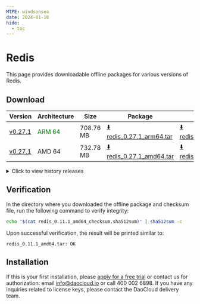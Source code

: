 ```yaml
---
MTPE: windsonsea
date: 2024-01-18
hide:
  - toc
---
```


# Redis

This page provides downloadable offline packages for various versions of Redis.

## Download

| Version | Architecture | Size | Package   | Checksum | Date |
| ------ | ------------ | ----- | --------- | -------- | ---- |
| [v0.27.1](../../../middleware/redis/release-notes.md) | <font color=green>ARM 64</font> | 708.76 MB | [:arrow_down: redis_0.27.1_arm64.tar](https://qiniu-download-public.daocloud.io/DaoCloud_Enterprise/mcamel-redis_0.27.1_arm64.tar) | [:arrow_down: redis_0.27.1_arm64_checksum.sha512sum](https://qiniu-download-public.daocloud.io/DaoCloud_Enterprise/mcamel-redis_0.27.1_arm64_checksum.sha512sum) | 2025-05-13 |
| [v0.27.1](../../../middleware/redis/release-notes.md) | AMD 64 | 732.78 MB | [:arrow_down: redis_0.27.1_amd64.tar](https://qiniu-download-public.daocloud.io/DaoCloud_Enterprise/mcamel-redis_0.27.1_amd64.tar) | [:arrow_down: redis_0.27.1_amd64_checksum.sha512sum](https://qiniu-download-public.daocloud.io/DaoCloud_Enterprise/mcamel-redis_0.27.1_amd64_checksum.sha512sum) | 2025-05-13 |

<details>
<summary>Click to view history releases</summary>
| Version | Architecture | Size | Package   | Checksum | Date |
| ------ | ------------ | ----- | --------- | -------- | ---- |
| [v0.27.0](../../../middleware/redis/release-notes.md) | <font color=green>ARM 64</font> | 708.54 MB | [:arrow_down: redis_0.27.0_arm64.tar](https://qiniu-download-public.daocloud.io/DaoCloud_Enterprise/mcamel-redis_0.27.0_arm64.tar) | [:arrow_down: redis_0.27.0_arm64_checksum.sha512sum](https://qiniu-download-public.daocloud.io/DaoCloud_Enterprise/mcamel-redis_0.27.0_arm64_checksum.sha512sum) | 2025-03-11 |
| [v0.27.0](../../../middleware/redis/release-notes.md) | AMD 64 | 732.52 MB | [:arrow_down: redis_0.27.0_amd64.tar](https://qiniu-download-public.daocloud.io/DaoCloud_Enterprise/mcamel-redis_0.27.0_amd64.tar) | [:arrow_down: redis_0.27.0_amd64_checksum.sha512sum](https://qiniu-download-public.daocloud.io/DaoCloud_Enterprise/mcamel-redis_0.27.0_amd64_checksum.sha512sum) | 2025-03-11 |
| [v0.26.0](../../../middleware/redis/release-notes.md) | <font color=green>ARM 64</font> | 720.37 MB | [:arrow_down: redis_0.26.0_arm64.tar](https://qiniu-download-public.daocloud.io/DaoCloud_Enterprise/mcamel-redis_0.26.0_arm64.tar) | [:arrow_down: redis_0.26.0_arm64_checksum.sha512sum](https://qiniu-download-public.daocloud.io/DaoCloud_Enterprise/mcamel-redis_0.26.0_arm64_checksum.sha512sum) | 2025-02-07 |
| [v0.26.0](../../../middleware/redis/release-notes.md) | AMD 64 | 747.81 MB | [:arrow_down: redis_0.26.0_amd64.tar](https://qiniu-download-public.daocloud.io/DaoCloud_Enterprise/mcamel-redis_0.26.0_amd64.tar) | [:arrow_down: redis_0.26.0_amd64_checksum.sha512sum](https://qiniu-download-public.daocloud.io/DaoCloud_Enterprise/mcamel-redis_0.26.0_amd64_checksum.sha512sum) | 2025-02-07 |
| [v0.25.0](../../../middleware/redis/release-notes.md) | <font color=green>ARM 64</font> | 720.35 MB | [:arrow_down: redis_0.25.0_arm64.tar](https://qiniu-download-public.daocloud.io/DaoCloud_Enterprise/mcamel-redis_0.25.0_arm64.tar) | [:arrow_down: redis_0.25.0_arm64_checksum.sha512sum](https://qiniu-download-public.daocloud.io/DaoCloud_Enterprise/mcamel-redis_0.25.0_arm64_checksum.sha512sum) | 2025-01-02 |
| [v0.25.0](../../../middleware/redis/release-notes.md) | AMD 64 | 747.81 MB | [:arrow_down: redis_0.25.0_amd64.tar](https://qiniu-download-public.daocloud.io/DaoCloud_Enterprise/mcamel-redis_0.25.0_amd64.tar) | [:arrow_down: redis_0.25.0_amd64_checksum.sha512sum](https://qiniu-download-public.daocloud.io/DaoCloud_Enterprise/mcamel-redis_0.25.0_amd64_checksum.sha512sum) | 2025-01-02 |
| [v0.24.0](../../../middleware/redis/release-notes.md) | <font color=green>ARM 64</font> | 705.62 MB | [:arrow_down: redis_0.24.0_arm64.tar](https://qiniu-download-public.daocloud.io/DaoCloud_Enterprise/mcamel-redis_0.24.0_arm64.tar) | [:arrow_down: redis_0.24.0_arm64_checksum.sha512sum](https://qiniu-download-public.daocloud.io/DaoCloud_Enterprise/mcamel-redis_0.24.0_arm64_checksum.sha512sum) | 2024-12-12 |
| [v0.24.0](../../../middleware/redis/release-notes.md) | AMD 64 | 734.18 MB | [:arrow_down: redis_0.24.0_amd64.tar](https://qiniu-download-public.daocloud.io/DaoCloud_Enterprise/mcamel-redis_0.24.0_amd64.tar) | [:arrow_down: redis_0.24.0_amd64_checksum.sha512sum](https://qiniu-download-public.daocloud.io/DaoCloud_Enterprise/mcamel-redis_0.24.0_amd64_checksum.sha512sum) | 2024-12-12 |
| [v0.23.0](../../../middleware/redis/release-notes.md) | <font color=green>ARM 64</font> | 669.17 MB | [:arrow_down: redis_0.23.0_arm64.tar](https://qiniu-download-public.daocloud.io/DaoCloud_Enterprise/mcamel-redis_0.23.0_arm64.tar) | [:arrow_down: redis_0.23.0_arm64_checksum.sha512sum](https://qiniu-download-public.daocloud.io/DaoCloud_Enterprise/mcamel-redis_0.23.0_arm64_checksum.sha512sum) | 2024-11-05 |
| [v0.23.0](../../../middleware/redis/release-notes.md) | AMD 64 | 698.55 MB | [:arrow_down: redis_0.23.0_amd64.tar](https://qiniu-download-public.daocloud.io/DaoCloud_Enterprise/mcamel-redis_0.23.0_amd64.tar) | [:arrow_down: redis_0.23.0_amd64_checksum.sha512sum](https://qiniu-download-public.daocloud.io/DaoCloud_Enterprise/mcamel-redis_0.23.0_amd64_checksum.sha512sum) | 2024-11-05 |
| [v0.22.0](../../../middleware/redis/release-notes.md) | <font color=green>ARM 64</font> | 668.88 MB | [:arrow_down: redis_0.22.0_arm64.tar](https://qiniu-download-public.daocloud.io/DaoCloud_Enterprise/mcamel-redis_0.22.0_arm64.tar) | [:arrow_down: redis_0.22.0_arm64_checksum.sha512sum](https://qiniu-download-public.daocloud.io/DaoCloud_Enterprise/mcamel-redis_0.22.0_arm64_checksum.sha512sum) | 2024-10-08 |
| [v0.22.0](../../../middleware/redis/release-notes.md) | AMD 64 | 698.25 MB | [:arrow_down: redis_0.22.0_amd64.tar](https://qiniu-download-public.daocloud.io/DaoCloud_Enterprise/mcamel-redis_0.22.0_amd64.tar) | [:arrow_down: redis_0.22.0_amd64_checksum.sha512sum](https://qiniu-download-public.daocloud.io/DaoCloud_Enterprise/mcamel-redis_0.22.0_amd64_checksum.sha512sum) | 2024-10-08 |
| [v0.21.0](../../../middleware/redis/release-notes.md) | <font color=green>ARM 64</font> | 651.76 MB | [:arrow_down: redis_0.21.0_arm64.tar](https://qiniu-download-public.daocloud.io/DaoCloud_Enterprise/mcamel-redis_0.21.0_arm64.tar) | [:arrow_down: redis_0.21.0_arm64_checksum.sha512sum](https://qiniu-download-public.daocloud.io/DaoCloud_Enterprise/mcamel-redis_0.21.0_arm64_checksum.sha512sum) | 2024-09-06 |
| [v0.21.0](../../../middleware/redis/release-notes.md) | AMD 64 | 681.45 MB | [:arrow_down: redis_0.21.0_amd64.tar](https://qiniu-download-public.daocloud.io/DaoCloud_Enterprise/mcamel-redis_0.21.0_amd64.tar) | [:arrow_down: redis_0.21.0_amd64_checksum.sha512sum](https://qiniu-download-public.daocloud.io/DaoCloud_Enterprise/mcamel-redis_0.21.0_amd64_checksum.sha512sum) | 2024-09-06 |
| [v0.20.0](../../../middleware/redis/release-notes.md) | <font color=green>ARM 64</font> | 651.65 MB | [:arrow_down: redis_0.20.0_arm64.tar](https://qiniu-download-public.daocloud.io/DaoCloud_Enterprise/mcamel-redis_0.20.0_arm64.tar) | [:arrow_down: redis_0.20.0_arm64_checksum.sha512sum](https://qiniu-download-public.daocloud.io/DaoCloud_Enterprise/mcamel-redis_0.20.0_arm64_checksum.sha512sum) | 2024-08-08 |
| [v0.20.0](../../../middleware/redis/release-notes.md) | AMD 64 | 681.34 MB | [:arrow_down: redis_0.20.0_amd64.tar](https://qiniu-download-public.daocloud.io/DaoCloud_Enterprise/mcamel-redis_0.20.0_amd64.tar) | [:arrow_down: redis_0.20.0_amd64_checksum.sha512sum](https://qiniu-download-public.daocloud.io/DaoCloud_Enterprise/mcamel-redis_0.20.0_amd64_checksum.sha512sum) | 2024-08-08 |
| [v0.19.0](../../../middleware/redis/release-notes.md) | <font color=green>ARM 64</font> | 574.26 MB | [:arrow_down: redis_0.19.0_arm64.tar](https://qiniu-download-public.daocloud.io/DaoCloud_Enterprise/mcamel-redis_0.19.0_arm64.tar) | [:arrow_down: redis_0.19.0_arm64_checksum.sha512sum](https://qiniu-download-public.daocloud.io/DaoCloud_Enterprise/mcamel-redis_0.19.0_arm64_checksum.sha512sum) | 2024-07-04 |
| [v0.19.0](../../../middleware/redis/release-notes.md) | AMD 64 | 603.38 MB | [:arrow_down: redis_0.19.0_amd64.tar](https://qiniu-download-public.daocloud.io/DaoCloud_Enterprise/mcamel-redis_0.19.0_amd64.tar) | [:arrow_down: redis_0.19.0_amd64_checksum.sha512sum](https://qiniu-download-public.daocloud.io/DaoCloud_Enterprise/mcamel-redis_0.19.0_amd64_checksum.sha512sum) | 2024-07-04 |
| [v0.18.0](../../../middleware/redis/release-notes.md) | <font color=green>ARM 64</font> | 574.04 MB | [:arrow_down: redis_0.18.0_arm64.tar](https://qiniu-download-public.daocloud.io/DaoCloud_Enterprise/mcamel-redis_0.18.0_arm64.tar) | [:arrow_down: redis_0.18.0_arm64_checksum.sha512sum](https://qiniu-download-public.daocloud.io/DaoCloud_Enterprise/mcamel-redis_0.18.0_arm64_checksum.sha512sum) | 2024-06-05 |
| [v0.18.0](../../../middleware/redis/release-notes.md) | AMD 64 | 603.20 MB | [:arrow_down: redis_0.18.0_amd64.tar](https://qiniu-download-public.daocloud.io/DaoCloud_Enterprise/mcamel-redis_0.18.0_amd64.tar) | [:arrow_down: redis_0.18.0_amd64_checksum.sha512sum](https://qiniu-download-public.daocloud.io/DaoCloud_Enterprise/mcamel-redis_0.18.0_amd64_checksum.sha512sum) | 2024-06-05 |
| [v0.17.0](../../../middleware/redis/release-notes.md) | <font color=green>ARM 64</font> | 574.00 MB | [:arrow_down: redis_0.17.0_arm64.tar](https://qiniu-download-public.daocloud.io/DaoCloud_Enterprise/mcamel-redis_0.17.0_arm64.tar) | [:arrow_down: redis_0.17.0_arm64_checksum.sha512sum](https://qiniu-download-public.daocloud.io/DaoCloud_Enterprise/mcamel-redis_0.17.0_arm64_checksum.sha512sum) | 2024-05-08 |
| [v0.17.0](../../../middleware/redis/release-notes.md) | AMD 64 | 603.14 MB | [:arrow_down: redis_0.17.0_amd64.tar](https://qiniu-download-public.daocloud.io/DaoCloud_Enterprise/mcamel-redis_0.17.0_amd64.tar) | [:arrow_down: redis_0.17.0_amd64_checksum.sha512sum](https://qiniu-download-public.daocloud.io/DaoCloud_Enterprise/mcamel-redis_0.17.0_amd64_checksum.sha512sum) | 2024-05-08 |
| [v0.16.0](../../../middleware/redis/release-notes.md) | <font color="green">ARM 64</font> | 571.72 MB | [:arrow_down: redis_0.16.0_arm64.tar](https://qiniu-download-public.daocloud.io/DaoCloud_Enterprise/mcamel-redis_0.16.0_arm64.tar) | [:arrow_down: redis_0.16.0_arm64_checksum.sha512sum](https://qiniu-download-public.daocloud.io/DaoCloud_Enterprise/mcamel-redis_0.16.0_arm64_checksum.sha512sum) | 2024-04-03 |
| [v0.16.0](../../../middleware/redis/release-notes.md) | AMD 64 | 600.86 MB | [:arrow_down: redis_0.16.0_amd64.tar](https://qiniu-download-public.daocloud.io/DaoCloud_Enterprise/mcamel-redis_0.16.0_amd64.tar) | [:arrow_down: redis_0.16.0_amd64_checksum.sha512sum](https://qiniu-download-public.daocloud.io/DaoCloud_Enterprise/mcamel-redis_0.16.0_amd64_checksum.sha512sum) | 2024-04-03 |
| [v0.15.0](../../../middleware/redis/release-notes.md) | AMD 64 | 591.93 MB | [:arrow_down: redis_0.15.0_amd64.tar](https://qiniu-download-public.daocloud.io/DaoCloud_Enterprise/mcamel-redis_0.15.0_amd64.tar) | [:arrow_down: redis_0.15.0_amd64_checksum.sha512sum](https://qiniu-download-public.daocloud.io/DaoCloud_Enterprise/mcamel-redis_0.15.0_amd64_checksum.sha512sum) | 2024-02-01 |
| [v0.14.0](../../../middleware/redis/release-notes.md) | AMD 64 | 536.30 MB | [:arrow_down: redis_0.14.0_amd64.tar](https://qiniu-download-public.daocloud.io/DaoCloud_Enterprise/mcamel-redis_0.14.0_amd64.tar) | [:arrow_down: redis_0.14.0_amd64_checksum.sha512sum](https://qiniu-download-public.daocloud.io/DaoCloud_Enterprise/mcamel-redis_0.14.0_amd64_checksum.sha512sum) | 2024-01-04 |
| [v0.13.0](../../../middleware/redis/release-notes.md) | AMD 64 | 534.33 MB | [:arrow_down: redis_0.13.0_amd64.tar](https://qiniu-download-public.daocloud.io/DaoCloud_Enterprise/mcamel-redis_0.13.0_amd64.tar) | [:arrow_down: redis_0.13.0_amd64_checksum.sha512sum](https://qiniu-download-public.daocloud.io/DaoCloud_Enterprise/mcamel-redis_0.13.0_amd64_checksum.sha512sum) | 2023-12-10 |
| [v0.12.0](../../../middleware/redis/release-notes.md) | AMD 64 | 531.92 MB | [:arrow_down: redis_0.12.0_amd64.tar](https://qiniu-download-public.daocloud.io/DaoCloud_Enterprise/mcamel-redis_0.12.0_amd64.tar) | [:arrow_down: redis_0.12.0_amd64_checksum.sha512sum](https://qiniu-download-public.daocloud.io/DaoCloud_Enterprise/mcamel-redis_0.12.0_amd64_checksum.sha512sum) | 2023-11-08 |
| [v0.11.1](../../../middleware/redis/release-notes.md) | AMD 64 | 537.81 MB | [:arrow_down: redis_0.11.1_amd64.tar](https://qiniu-download-public.daocloud.io/DaoCloud_Enterprise/mcamel-redis_0.11.1_amd64.tar) | [:arrow_down: redis_0.11.1_amd64_checksum.sha512sum](https://qiniu-download-public.daocloud.io/DaoCloud_Enterprise/mcamel-redis_0.11.1_amd64_checksum.sha512sum) | 2023-10-20 |
</details>

## Verification

In the directory where you downloaded the offline package and checksum file, run the following command to verify integrity:

```sh
echo "$(cat redis_0.11.1_amd64_checksum.sha512sum)" | sha512sum -c
```

Upon successful verification, the result will be printed similar to:

```none
redis_0.11.1_amd64.tar: OK
```

## Installation

If this is your first installation, please [apply for a free trial](../../../dce/license0.md) or contact us for authorization: email info@daocloud.io or call 400 002 6898.
If you have any inquiries related to license keys, please contact the DaoCloud delivery team.
